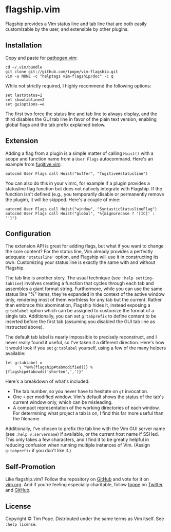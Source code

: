 # flagship.vim

Flagship provides a Vim status line and tab line that are both easily
customizable by the user, and extensible by other plugins.

## Installation

Copy and paste for [pathogen.vim](https://github.com/tpope/vim-pathogen):

    cd ~/.vim/bundle
    git clone git://github.com/tpope/vim-flagship.git
    vim -u NONE -c "helptags vim-flagship/doc" -c q

While not strictly required, I highly recommend the following options:

    set laststatus=2
    set showtabline=2
    set guioptions-=e

The first two force the status line and tab line to always display, and the
third disables the GUI tab line in favor of the plain text version, enabling
global flags and the tab prefix explained below.

## Extension

Adding a flag from a plugin is a simple matter of calling `Hoist()` with a
scope and function name from a `User Flags` autocommand.  Here's an example
from [fugitive.vim](https://github.com/tpope/vim-fugitive):

    autocmd User Flags call Hoist("buffer", "fugitive#statusline")

You can also do this in your vimrc, for example if a plugin provides a
statusline flag function but does not natively integrate with Flagship.  If
the function isn't defined (e.g., you temporarily disable or permanently
remove the plugin), it will be skipped.  Here's a couple of mine:

    autocmd User Flags call Hoist("window", "SyntasticStatuslineFlag")
    autocmd User Flags call Hoist("global", "%{&ignorecase ? '[IC]' : ''}")

## Configuration

The extension API is great for adding flags, but what if you want to change
the core content?  For the status line, Vim already provides a perfectly
adequate `'statusline'` option, and Flagship will use it in constructing its
own.  Customizing your status line is exactly the same with and without
Flagship.

The tab line is another story.  The usual technique (see
`:help setting-tabline`) involves creating a function that cycles through each
tab and assembles a giant format string.  Furthermore, while you can use the
same status line "%" items, they're expanded in the context of the active
window only, rendering most of them worthless for any tab but the current.
Rather than embrace this abomination, Flagship hides it, instead exposing
a `g:tablabel` option which can be assigned to customize the format of a
single tab.  Additionally, you can set `g:tabprefix` to define content to be
inserted before the first tab (assuming you disabled the GUI tab line as
instructed above).

The default tab label is nearly impossible to precisely reconstruct, and I
never really found it useful, so I've taken it a different direction.  Here's
how it would look if you set `g:tablabel` yourself, using a few of the many
helpers available:

    let g:tablabel =
          \ "%N%{flagship#tabmodified()} %{flagship#tabcwds('shorten',',')}"

Here's a breakdown of what's included:

* The tab number, so you never have to hesitate on `gt` invocation.
* One `+` per modified window.  Vim's default shows the status of the tab's
  current window only, which can be misleading.
* A compact representation of the working directories of each window.  For
  determining what project a tab is on, I find this far more useful than the
  filename.

Additionally, I've chosen to prefix the tab line with the Vim GUI server name
(see `:help v:servername`) if available, or the current host name if SSHed.
This only takes a few characters, and I find it to be greatly helpful in
reducing confusion when running multiple instances of Vim.  (Assign
`g:tabprefix` if you don't like it.)

## Self-Promotion

Like flagship.vim?  Follow the repository on
[GitHub](https://github.com/tpope/vim-flagship) and vote for it on
[vim.org](http://www.vim.org/scripts/script.php?script_id=5199).  And if
you're feeling especially charitable, follow [tpope](http://tpo.pe/) on
[Twitter](http://twitter.com/tpope) and
[GitHub](https://github.com/tpope).

## License

Copyright © Tim Pope.  Distributed under the same terms as Vim itself.
See `:help license`.
